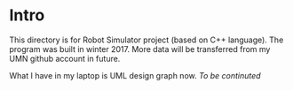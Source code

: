 # Intro
This directory is for Robot Simulator project (based on C++ language). The program was built in winter 2017. More data will be transferred from my UMN github account in future.

What I have in my laptop is UML design graph now. *To be continuted*
